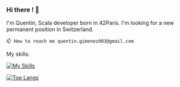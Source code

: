 ### Hi there ! 👋

I'm Quentin, Scala developer born in 42Paris. I'm looking for a new permanent position in Switzerland.

    📫 How to reach me quentin.gimenez003@gmail.com

My skills:

[![My Skills](https://skillicons.dev/icons?i=scala,java,cpp,python,angular,react,nest,docker,kubernetes)](https://skillicons.dev)

[![Top Langs](https://github-readme-stats.vercel.app/api/top-langs/?username=lejubjoteur&layout=compact)](https://github.com/anuraghazra/github-readme-stats)
